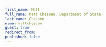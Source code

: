 ```yaml
---
first_name: Matt
full_name: Matt Chessen, Department of State
last_name: Chessen
name: mattchessen
guest: true
redirect_from: 
published: false
---
```


